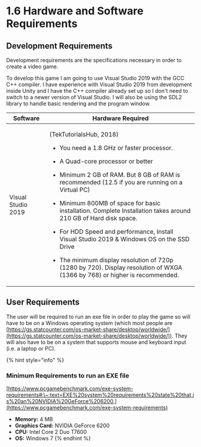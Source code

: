 # 1.6 Hardware and Software Requirements

## Development Requirements

Development requirements are the specifications necessary in order to create a video game.

To develop this game I am going to use Visual Studio 2019 with the GCC C++ compiler. I have experience with Visual Studio 2019 from development inside Unity and I have the C++ compiler already set up so I don't need to switch to a newer version of Visual Studio. I will also be using the SDL2 library to handle basic rendering and the program window.

| Software           | Hardware Required                                                                                                                                                                                                                                                                                                                                                                                                                                                                                                                                                                                                                             |
| ------------------ | --------------------------------------------------------------------------------------------------------------------------------------------------------------------------------------------------------------------------------------------------------------------------------------------------------------------------------------------------------------------------------------------------------------------------------------------------------------------------------------------------------------------------------------------------------------------------------------------------------------------------------------------- |
| Visual Studio 2019 | <p>(TekTutorialsHub, 2018)</p><ul><li>You need a 1.8 GHz or faster processor.</li></ul><ul><li>A Quad-core processor or better</li></ul><ul><li>Minimum 2 GB of RAM. But 8 GB of RAM is recommended (12.5 if you are running on a Virtual PC)</li></ul><ul><li>Minimum 800MB of space for basic installation. Complete Installation takes around 210 GB of Hard disk space.</li></ul><ul><li>For HDD Speed and performance, Install Visual Studio 2019 &#x26; Windows OS on the SSD Drive</li></ul><ul><li>The minimum display resolution of 720p (1280 by 720). Display resolution of WXGA (1366 by 768) or higher is recommended.</li></ul> |

## User Requirements

The user will be required to run an exe file in order to play the game so will have to be on a Windows operating system (which most people are [https://gs.statcounter.com/os-market-share/desktop/worldwide/](https://gs.statcounter.com/os-market-share/desktop/worldwide/)). They will also have to be on a system that supports mouse and keyboard input (i.e. a laptop or PC).

{% hint style="info" %}
### Minimum Requirements to run an EXE file



[https://www.pcgamebenchmark.com/exe-system-requirements#:\~:text=EXE%20system%20requirements%20state%20that,is%20an%20NVIDIA%20GeForce%206200.](https://www.pcgamebenchmark.com/exe-system-requirements)



* **Memory:** 4 MB
* **Graphics Card:** NVIDIA GeForce 6200
* **CPU:** Intel Core 2 Duo T7600
* **OS:** Windows 7
{% endhint %}
